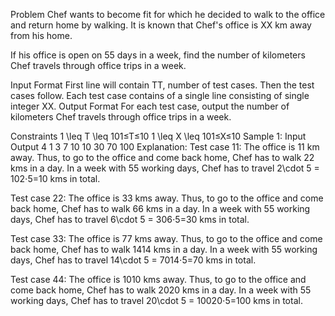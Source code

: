 Problem
Chef wants to become fit for which he decided to walk to the office and return home by walking. It is known that Chef's office is XX km away from his home.

If his office is open on 55 days in a week, find the number of kilometers Chef travels through office trips in a week.

Input Format
First line will contain TT, number of test cases. Then the test cases follow.
Each test case contains of a single line consisting of single integer XX.
Output Format
For each test case, output the number of kilometers Chef travels through office trips in a week.

Constraints
1 \leq T \leq 101≤T≤10
1 \leq X \leq 101≤X≤10
Sample 1:
Input
Output
4
1
3
7
10
10
30
70
100
Explanation:
Test case 11: The office is 11 km away. Thus, to go to the office and come back home, Chef has to walk 22 kms in a day. In a week with 55 working days, Chef has to travel 2\cdot 5 = 102⋅5=10 kms in total.

Test case 22: The office is 33 kms away. Thus, to go to the office and come back home, Chef has to walk 66 kms in a day. In a week with 55 working days, Chef has to travel 6\cdot 5 = 306⋅5=30 kms in total.

Test case 33: The office is 77 kms away. Thus, to go to the office and come back home, Chef has to walk 1414 kms in a day. In a week with 55 working days, Chef has to travel 14\cdot 5 = 7014⋅5=70 kms in total.

Test case 44: The office is 1010 kms away. Thus, to go to the office and come back home, Chef has to walk 2020 kms in a day. In a week with 55 working days, Chef has to travel 20\cdot 5 = 10020⋅5=100 kms in total.
